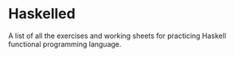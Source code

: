 # Haskelled
A list of all the exercises and working sheets for practicing Haskell functional programming language.
